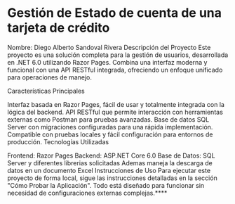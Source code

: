 # Gestión de Estado de cuenta de una tarjeta de crédito 
Nombre: Diego Alberto Sandoval Rivera
Descripción del Proyecto
Este proyecto es una solución completa para la gestión de usuarios, desarrollada en .NET 6.0 utilizando Razor Pages. Combina una interfaz moderna y funcional con una API RESTful integrada, ofreciendo un enfoque unificado para operaciones de manejo.

Características Principales

Interfaz basada en Razor Pages, fácil de usar y totalmente integrada con la lógica del backend.
API RESTful que permite interacción con herramientas externas como Postman para pruebas avanzadas.
Base de datos SQL Server con migraciones configuradas para una rápida implementación.
Compatible con pruebas locales y fácil configuración para entornos de producción.
Tecnologías Utilizadas

Frontend: Razor Pages
Backend: ASP.NET Core 6.0
Base de Datos: SQL Server
y diferentes librerias solicitadas
Ademas maneja la descarga de datos en un documento Excel
Instrucciones de Uso
Para ejecutar este proyecto de forma local, sigue las instrucciones detalladas en la sección "Cómo Probar la Aplicación". Todo está diseñado para funcionar sin necesidad de configuraciones externas complejas.****
